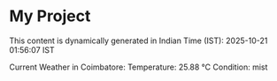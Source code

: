# My Project

This content is dynamically generated in Indian Time (IST): 2025-10-21 01:56:07 IST


Current Weather in Coimbatore:
Temperature: 25.88 °C
Condition: mist

